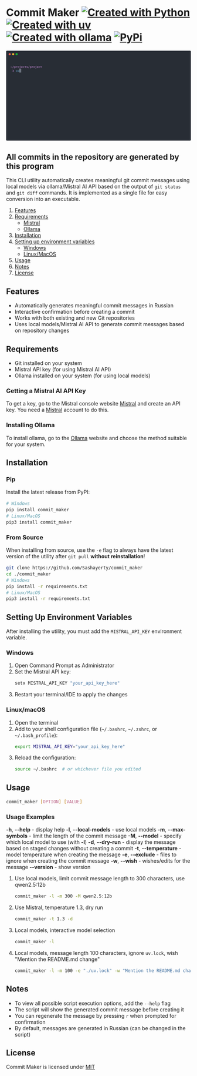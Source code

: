 # Commit Maker [![Created with Python](https://img.shields.io/badge/Created_with-Python-blue)](https://www.python.org/) [![Created with uv](https://img.shields.io/badge/Created_with-uv-purple)](https://docs.astral.sh/uv/) [![Created with ollama](https://img.shields.io/badge/Created_with-ollama-white)](https://ollama.com/) [![PyPi](https://img.shields.io/badge/Available_on-pypi-orange)](https://pypi.org/project/commit-maker/)
![Demo](./commit_maker.svg)

## All commits in the repository are generated by this program
This CLI utility automatically creates meaningful git commit messages using local models via ollama/Mistral AI API based on the output of `git status` and `git diff` commands. It is implemented as a single file for easy conversion into an executable.

1. [Features](#features)
2. [Requirements](#requirements)
   - [Mistral](#getting-a-mistral-ai-api-key)
   - [Ollama](#installing-ollama)
3. [Installation](#installation)
4. [Setting up environment variables](#setting-up-environment-variables)
   - [Windows](#windows)
   - [Linux/MacOS](#linuxmacos)
5. [Usage](#usage)
6. [Notes](#notes)
7. [License](#license)

## Features
- Automatically generates meaningful commit messages in Russian
- Interactive confirmation before creating a commit
- Works with both existing and new Git repositories
- Uses local models/Mistral AI API to generate commit messages based on repository changes

## Requirements
- Git installed on your system
- Mistral API key (for using Mistral AI API)
- Ollama installed on your system (for using local models)

### Getting a Mistral AI API Key
To get a key, go to the Mistral console website [Mistral](https://console.mistral.ai/api-keys) and create an API key. You need a [Mistral](https://auth.mistral.ai/ui/login) account to do this.

### Installing Ollama
To install ollama, go to the [Ollama](https://ollama.com/download) website and choose the method suitable for your system.

## Installation

### Pip
Install the latest release from PyPI:
```bash
# Windows
pip install commit_maker
# Linux/MacOS
pip3 install commit_maker
```

### From Source
When installing from source, use the `-e` flag to always have the latest version of the utility after `git pull` **without reinstallation**!
```bash
git clone https://github.com/Sashayerty/commit_maker
cd ./commit_maker
# Windows
pip install -r requirements.txt
# Linux/MacOS
pip3 install -r requirements.txt
```

## Setting Up Environment Variables
After installing the utility, you must add the `MISTRAL_API_KEY` environment variable.

### Windows
1. Open Command Prompt as Administrator
2. Set the Mistral API key:
   ```cmd
   setx MISTRAL_API_KEY "your_api_key_here"
   ```
3. Restart your terminal/IDE to apply the changes

### Linux/macOS
1. Open the terminal
2. Add to your shell configuration file (`~/.bashrc`, `~/.zshrc`, or `~/.bash_profile`):
   ```bash
   export MISTRAL_API_KEY="your_api_key_here"
   ```
3. Reload the configuration:
   ```bash
   source ~/.bashrc  # or whichever file you edited
   ```

## Usage
```bash
commit_maker [OPTION] [VALUE]
```

### Usage Examples
**-h**, **--help** - display help
**-l**, **--local-models** - use local models
**-m**, **--max-symbols** - limit the length of the commit message
**-M**, **--model** - specify which local model to use (with **-l**)
**-d**, **--dry-run** - display the message based on staged changes without creating a commit
**-t**, **--temperature** - model temperature when creating the message
**-e**, **--exclude** - files to ignore when creating the commit message
**-w**, **--wish** - wishes/edits for the message
**--version** - show version

1. Use local models, limit commit message length to 300 characters, use qwen2.5:12b
   ```bash
   commit_maker -l -m 300 -M qwen2.5:12b
   ```
2. Use Mistral, temperature 1.3, dry run
   ```bash
   commit_maker -t 1.3 -d
   ```
3. Local models, interactive model selection
   ```bash
   commit_maker -l
   ```
4. Local models, message length 100 characters, ignore `uv.lock`, wish "Mention the README.md change"
   ```bash
   commit_maker -l -m 100 -e "./uv.lock" -w "Mention the README.md change"
   ```

## Notes
- To view all possible script execution options, add the `--help` flag
- The script will show the generated commit message before creating it
- You can regenerate the message by pressing `r` when prompted for confirmation
- By default, messages are generated in Russian (can be changed in the script)

## License
Commit Maker is licensed under [MIT](LICENSE)
